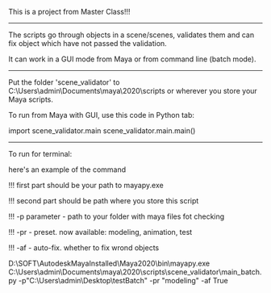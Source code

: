 This is a project from Master Class!!!

---

The scripts go through objects in a scene/scenes, validates them and can fix object which have not passed the validation.

It can work in a GUI mode from Maya or from command line (batch mode).

---
Put the folder 'scene_validator' to C:\Users\admin\Documents\maya\2020\scripts or wherever you store your Maya scripts.

To run from Maya with GUI, use this code in Python tab:

import scene_validator.main
scene_validator.main.main()

- - -

To run for terminal:

here's an example of the command

!!! first part should be your path to mayapy.exe

!!! second part should be path where you store this script

!!! -p parameter - path to your folder with maya files fot checking

!!! -pr - preset. now available: modeling, animation, test

!!! -af - auto-fix. whether to fix wrond objects

D:\SOFT\AutodeskMayaInstalled\Maya2020\bin\mayapy.exe C:\Users\admin\Documents\maya\2020\scripts\scene_validator\main_batch.py -p"C:\Users\admin\Desktop\testBatch" -pr "modeling" -af True


